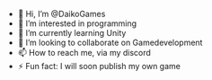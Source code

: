 - 👋 Hi, I’m @DaikoGames
- 👀 I’m interested in programming
- 🌱 I’m currently learning Unity
- 💞️ I’m looking to collaborate on Gamedevelopment
- 📫 How to reach me, via my discord
- ⚡ Fun fact: I will soon publish my own game

<!---
DaikoGames/DaikoGames is a ✨ special ✨ repository because its `README.md` (this file) appears on your GitHub profile.
You can click the Preview link to take a look at your changes.
--->
